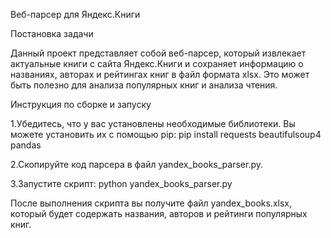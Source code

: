 Веб-парсер для Яндекс.Книги

Постановка задачи

Данный проект представляет собой веб-парсер, который извлекает актуальные книги с сайта Яндекс.Книги и сохраняет информацию о названиях, авторах и рейтингах книг в файл формата xlsx. Это может быть полезно для анализа популярных книг и анализа чтения.

Инструкция по сборке и запуску

1.Убедитесь, что у вас установлены необходимые библиотеки. Вы можете установить их с помощью pip: pip install requests beautifulsoup4 pandas

2.Скопируйте код парсера в файл yandex_books_parser.py.

3.Запустите скрипт: python yandex_books_parser.py

После выполнения скрипта вы получите файл yandex_books.xlsx, который будет содержать названия, авторов и рейтинги популярных книг.
